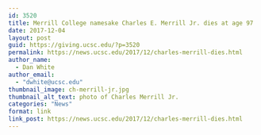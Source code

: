 ```yaml
---
id: 3520
title: Merrill College namesake Charles E. Merrill Jr. dies at age 97
date: 2017-12-04
layout: post
guid: https://giving.ucsc.edu/?p=3520
permalink: https://news.ucsc.edu/2017/12/charles-merrill-dies.html
author_name:
  - Dan White
author_email:
  - "dwhite@ucsc.edu"
thumbnail_image: ch-merrill-jr.jpg
thumbnail_alt_text: photo of Charles Merrill Jr.
categories: "News"
format: link
link_post: https://news.ucsc.edu/2017/12/charles-merrill-dies.html
---
```

